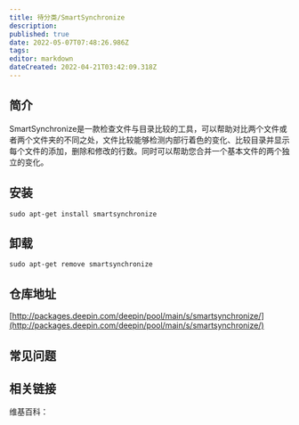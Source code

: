 ```yaml
---
title: 待分类/SmartSynchronize
description: 
published: true
date: 2022-05-07T07:48:26.986Z
tags: 
editor: markdown
dateCreated: 2022-04-21T03:42:09.318Z
---
```


## 简介

SmartSynchronize是一款检查文件与目录比较的工具，可以帮助对比两个文件或者两个文件夹的不同之处，文件比较能够检测内部行着色的变化、比较目录并显示每个文件的添加，删除和修改的行数。同时可以帮助您合并一个基本文件的两个独立的变化。

## 安装

`sudo apt-get install smartsynchronize`

## 卸载

`sudo apt-get remove smartsynchronize`

## 仓库地址

[http://packages.deepin.com/deepin/pool/main/s/smartsynchronize/](http://packages.deepin.com/deepin/pool/main/s/smartsynchronize/)


## 常见问题


## 相关链接

维基百科：